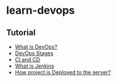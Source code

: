 # learn-devops

## Tutorial

* [What is DevOps?](https://github.com/rameshjes/learn-devops/wiki/What-is-DevOps%3F)
* [DevOps Stages](https://github.com/rameshjes/learn-devops/wiki/DevOps-Stages)
* [CI and CD](https://github.com/rameshjes/learn-devops/wiki/Continuous-Integration-(CI)-and-Continuous-Delivery-(CD))
* [What is Jenkins](https://github.com/rameshjes/learn-devops/wiki/What-is-Jenkins%3F)
* [How project is Deployed to the server?](https://github.com/rameshjes/learn-devops/wiki/How-project-is-Deployed-to-the-Server%3F)
